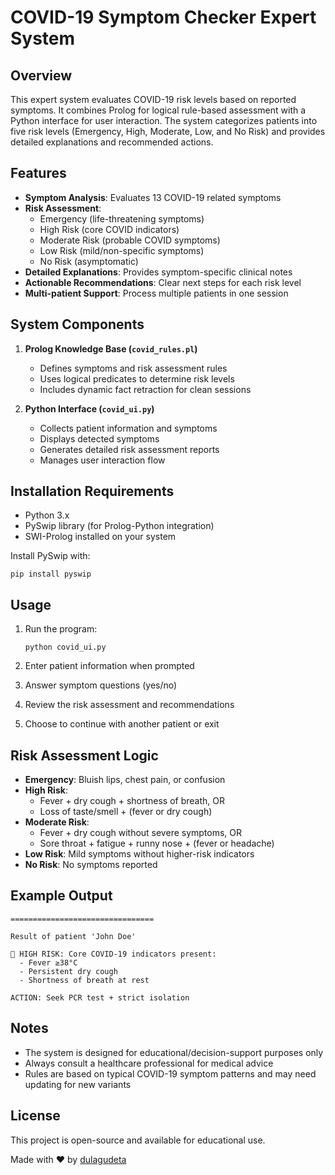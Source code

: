 
# COVID-19 Symptom Checker Expert System

## Overview

This expert system evaluates COVID-19 risk levels based on reported symptoms. It combines Prolog for logical rule-based assessment with a Python interface for user interaction. The system categorizes patients into five risk levels (Emergency, High, Moderate, Low, and No Risk) and provides detailed explanations and recommended actions.

## Features

- **Symptom Analysis**: Evaluates 13 COVID-19 related symptoms
- **Risk Assessment**: 
  - Emergency (life-threatening symptoms)
  - High Risk (core COVID indicators)
  - Moderate Risk (probable COVID symptoms)
  - Low Risk (mild/non-specific symptoms)
  - No Risk (asymptomatic)
- **Detailed Explanations**: Provides symptom-specific clinical notes
- **Actionable Recommendations**: Clear next steps for each risk level
- **Multi-patient Support**: Process multiple patients in one session

## System Components

1. **Prolog Knowledge Base (`covid_rules.pl`)**
   - Defines symptoms and risk assessment rules
   - Uses logical predicates to determine risk levels
   - Includes dynamic fact retraction for clean sessions

2. **Python Interface (`covid_ui.py`)**
   - Collects patient information and symptoms
   - Displays detected symptoms
   - Generates detailed risk assessment reports
   - Manages user interaction flow

## Installation Requirements

- Python 3.x
- PySwip library (for Prolog-Python integration)
- SWI-Prolog installed on your system

Install PySwip with:
```
pip install pyswip
```

## Usage

1. Run the program:
   ```
   python covid_ui.py
   ```

2. Enter patient information when prompted

3. Answer symptom questions (yes/no)

4. Review the risk assessment and recommendations

5. Choose to continue with another patient or exit

## Risk Assessment Logic

- **Emergency**: Bluish lips, chest pain, or confusion
- **High Risk**: 
  - Fever + dry cough + shortness of breath, OR
  - Loss of taste/smell + (fever or dry cough)
- **Moderate Risk**:
  - Fever + dry cough without severe symptoms, OR
  - Sore throat + fatigue + runny nose + (fever or headache)
- **Low Risk**: Mild symptoms without higher-risk indicators
- **No Risk**: No symptoms reported

## Example Output

```
================================

Result of patient 'John Doe'

🔴 HIGH RISK: Core COVID-19 indicators present:
  - Fever ≥38°C
  - Persistent dry cough
  - Shortness of breath at rest

ACTION: Seek PCR test + strict isolation
```

## Notes

- The system is designed for educational/decision-support purposes only
- Always consult a healthcare professional for medical advice
- Rules are based on typical COVID-19 symptom patterns and may need updating for new variants

## License

This project is open-source and available for educational use.

Made with ❤️ by [dulagudeta](https://github.com/dulagudeta)  

